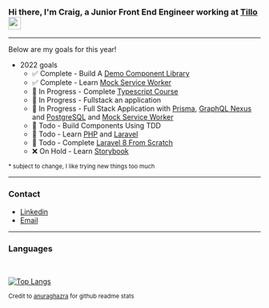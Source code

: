 [workplace]: https://www.tillo.io
[email]: mailto:crbroughton@posteo.uk
[linkedin]: https://www.linkedin.com/in/craig-broughton-5a2809189/
[application]: https://github.com/CRBroughton/forager
[anuraghazra]: https://github.com/anuraghazra/github-readme-stats

### Hi there, I'm Craig, a Junior Front End Engineer working at [Tillo][workplace] <a href="https://crbroughton.me"><img src="https://media.giphy.com/media/hvRJCLFzcasrR4ia7z/giphy.gif" width="25px"></a>

---

<!-- - 👨‍💼 I'm currently working on [Forager][application] -->

Below are my goals for this year! 


- 2022 goals
    - ✅ Complete    - Build A [Demo Component Library](https://github.com/CRBroughton/component-lib-demo)
    - ✅ Complete - Learn [Mock Service Worker](https://mswjs.io/)
    - 📖 In Progress - Complete [Typescript Course](https://www.udemy.com/course/understanding-typescript/)
    - 📖 In Progress - Fullstack an application
    - 📖 In Progress - Full Stack Application with [Prisma](https://www.prisma.io/), [GraphQL Nexus](https://nexusjs.org/) and [PostgreSQL](https://www.postgresql.org/) and [Mock Service Worker](https://mswjs.io/)
    - 🎯 Todo - Build Components Using TDD
    - 🎯 Todo - Learn [PHP](https://www.php.net/) and [Laravel](https://laravel.com/)
    - 🎯 Todo - Complete [Laravel 8 From Scratch](https://laracasts.com/series/laravel-8-from-scratch)
    - ❌ On Hold - Learn [Storybook](https://storybook.js.org/)
    
<sup>* subject to change, I like trying new things too much</sup>

---

### Contact

- [Linkedin][linkedin]
- [Email][email]

---

### Languages

<br>

[![Top Langs](https://github-readme-stats.vercel.app/api/top-langs/?username=CRBroughton&hide=css,html&layout=compact&langs_count=6)](https://github.com/CRBroughton/github-readme-stats)

<sup>Credit to [anuraghazra][anuraghazra] for github readme stats</sup>